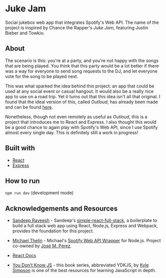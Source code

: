 # Juke Jam

Social jukebox web app that integrates Spotify's Web API. The name of the project is inspired by Chance the Rapper's *Juke Jam*, featuring Justin Bieber and Towkio.

## About

The scenario is this: you're at a party, and you're not happy with the songs that are being played. You think that this party would be a lot better if there was a way for everyone to send song requests to the DJ, and let everyone vote for the song to be played next.

This was what sparked the idea behind this project: an app that could be used at any social event or casual hangout. It would also be a really nice app to use on a road trip. Yet it turns out that this idea isn't all that original. I found that the ideal version of this, called *Outloud*, has already been made and can be found [here](https://outloud.dj/).

Nonetheless, though not even remotely as useful as *Outloud*, this is a project that introduces me to React and Express. I also thought this would be a good chance to again play with Spotify's Web API, since I use Spotify almost every single day. This is definitely still a work in progress!

## Built with

* [React](https://reactjs.org/)
* [Express](https://expressjs.com/)

## How to run

```npm run dev``` (development mode)

## Acknowledgements and Resources

* [Sandeep Raveesh](https://github.com/crsandeep) - Sandeep's [simple-react-full-stack](https://github.com/crsandeep/simple-react-full-stack), a boilerplate to build a full stack web app using React, Node.js, Express and Webpack, provides the foundation for this project.

* [Michael Thelin](https://github.com/thelinmichael) - Michael's [Spotify Web API Wrapper](https://github.com/thelinmichael/spotify-web-api-node) for Node.js. Project co-owned by [José M. Pérez](https://github.com/JMPerez).

* [React Docs](https://reactjs.org/docs/getting-started.html#learn-react)

* [You Don't Know JS](https://github.com/getify/You-Dont-Know-JS) - this book series, abbreviated YDKJS, by [Kyle Simpson](https://github.com/getify) is one of the best resources for learning JavaScript in depth.

